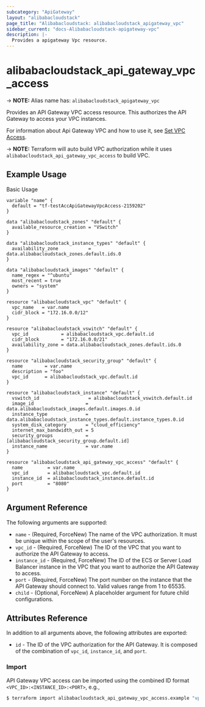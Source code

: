 ```yaml
---
subcategory: "ApiGateway"
layout: "alibabacloudstack"
page_title: "Alibabacloudstack: alibabacloudstack_apigateway_vpc"
sidebar_current: "docs-Alibabacloudstack-apigateway-vpc"
description: |- 
  Provides a apigateway Vpc resource.
---
```


# alibabacloudstack_api_gateway_vpc_access
-> **NOTE:** Alias name has: `alibabacloudstack_apigateway_vpc`

Provides an API Gateway VPC access resource. This authorizes the API Gateway to access your VPC instances.

For information about Api Gateway VPC and how to use it, see [Set VPC Access](https://help.aliyun.com/document_detail/400343.html?spm=5176.10695662.1996646101.searchclickresult.67be328fV80qXE).

-> **NOTE:** Terraform will auto build VPC authorization while it uses `alibabacloudstack_api_gateway_vpc_access` to build VPC.

## Example Usage

Basic Usage

```hcl
variable "name" {
  default = "tf-testAccApiGatewayVpcAccess-2159202"
}

data "alibabacloudstack_zones" "default" {
  available_resource_creation = "VSwitch"
}

data "alibabacloudstack_instance_types" "default" {
  availability_zone           = data.alibabacloudstack_zones.default.ids.0
}

data "alibabacloudstack_images" "default" {
  name_regex = "^ubuntu"
  most_recent = true
  owners = "system"
}

resource "alibabacloudstack_vpc" "default" {
  vpc_name   = var.name
  cidr_block = "172.16.0.0/12"
}

resource "alibabacloudstack_vswitch" "default" {
  vpc_id            = alibabacloudstack_vpc.default.id
  cidr_block        = "172.16.0.0/21"
  availability_zone = data.alibabacloudstack_zones.default.ids.0
}

resource "alibabacloudstack_security_group" "default" {
  name        = var.name
  description = "foo"
  vpc_id      = alibabacloudstack_vpc.default.id
}

resource "alibabacloudstack_instance" "default" {
  vswitch_id                  = alibabacloudstack_vswitch.default.id
  image_id                   = data.alibabacloudstack_images.default.images.0.id
  instance_type              = data.alibabacloudstack_instance_types.default.instance_types.0.id
  system_disk_category       = "cloud_efficiency"
  internet_max_bandwidth_out = 5
  security_groups            = [alibabacloudstack_security_group.default.id]
  instance_name              = var.name
}

resource "alibabacloudstack_api_gateway_vpc_access" "default" {
  name         = var.name
  vpc_id       = alibabacloudstack_vpc.default.id
  instance_id  = alibabacloudstack_instance.default.id
  port         = "8080"
}
```

## Argument Reference

The following arguments are supported:

* `name` - (Required, ForceNew) The name of the VPC authorization. It must be unique within the scope of the user's resources.
* `vpc_id` - (Required, ForceNew) The ID of the VPC that you want to authorize the API Gateway to access.
* `instance_id` - (Required, ForceNew) The ID of the ECS or Server Load Balancer instance in the VPC that you want to authorize the API Gateway to access.
* `port` - (Required, ForceNew) The port number on the instance that the API Gateway should connect to. Valid values range from 1 to 65535.
* `child` - (Optional, ForceNew) A placeholder argument for future child configurations.

## Attributes Reference

In addition to all arguments above, the following attributes are exported:

* `id` - The ID of the VPC authorization for the API Gateway. It is composed of the combination of `vpc_id`, `instance_id`, and `port`.

### Import

API Gateway VPC access can be imported using the combined ID format `<VPC_ID>:<INSTANCE_ID>:<PORT>`, e.g.,

```sh
$ terraform import alibabacloudstack_api_gateway_vpc_access.example "vpc-aswcj19ajsz:i-ajdjfsdlf:8080"
```
